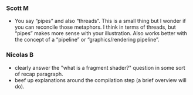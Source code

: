 ### Scott M

* You say “pipes” and also “threads”.  This is a small thing but I wonder if you can reconcile those metaphors.  I think in terms of threads, but “pipes” makes more sense with your illustration.  Also works better with the concept of a “pipeline” or “graphics/rendering pipeline”.

### Nicolas B

* clearly answer the "what is a fragment shader?" question in some sort of recap paragraph.
* beef up explanations around the compilation step (a brief overview will do).
